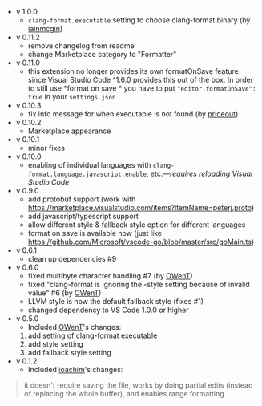 * v 1.0.0
  * ```clang-format.executable``` setting to choose clang-format binary (by [iainmcgin](https://github.com/iainmcgin))
* v 0.11.2
  * remove changelog from readme
  * change Marketplace category to "Formatter"
* v 0.11.0
  * this extension no longer provides its own formatOnSave feature since Visual Studio Code ^1.6.0 provides this out of the box. In order to still use *format on save  * you have to put ```"editor.formatOnSave": true``` in your ```settings.json```
* v 0.10.3
  * fix info message for when executable is not found (by [prideout](https://github.com/prideout))
* v 0.10.2
  * Marketplace appearance
* v 0.10.1
  * minor fixes
* v 0.10.0
  * enabling of individual languages with ```clang-format.language.javascript.enable```, etc.*—requires reloading Visual Studio Code*
* v 0.9.0
  * add protobuf support (work with https://marketplace.visualstudio.com/items?itemName=peterj.proto)
  * add javascript/typescript support
  * allow different style & fallback style option for different languages
  * format on save is available now (just like https://github.com/Microsoft/vscode-go/blob/master/src/goMain.ts)
* v 0.6.1
  * clean up dependencies #9
* v 0.6.0
  * fixed multibyte character handling #7 (by [OWenT](https://github.com/owt5008137))
  * fixed "clang-format is ignoring the -style setting because of invalid value" #6 (by [OWenT](https://github.com/owt5008137))
  * LLVM style is now the default fallback style (fixes #1)
  * changed dependency to VS Code 1.0.0 or higher
* v 0.5.0
  * Included [OWenT](https://github.com/owt5008137)'s changes:
  1. add setting of clang-format executable
  2. add style setting
  3. add fallback style setting
* v 0.1.2
  * Included [ioachim](https://github.com/ioachim/)'s changes:
> it doesn't require saving the file, works by doing partial edits (instead of replacing the whole buffer), and enables range formatting.
